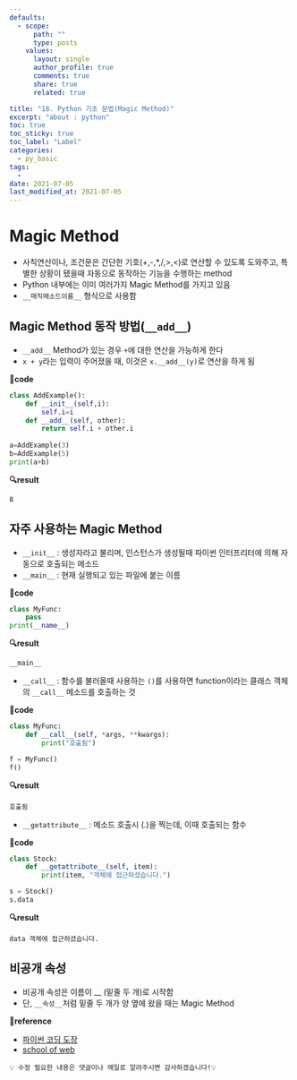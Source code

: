 ```yaml
---
defaults:
  - scope:
      path: ""
      type: posts
    values:
      layout: single
      author_profile: true
      comments: true
      share: true
      related: true

title: "18. Python 기초 문법(Magic Method)"
excerpt: "about : python"
toc: true
toc_sticky: true
toc_label: "Label"
categories:
  - py_basic
tags:
  - 
date: 2021-07-05
last_modified_at: 2021-07-05
---
```



# Magic Method

- 사칙연산이나, 조건문은 간단한 기호(+,-,*,/,>,<)로 연산할 수 있도록 도와주고, 특별한 상황이 됐을때 자동으로 동작하는 기능을 수행하는 method
- Python 내부에는 이미 여러가지 Magic Method를 가지고 있음
- `__매직메소드이름__` 형식으로 사용함

## Magic Method 동작 방법(`__add__`)

- `__add__` Method가 있는 경우 `+`에 대한 연산을 가능하게 한다 
- `x + y`라는 입력이 주어졌을 때, 이것은 `x.__add__(y)`로 연산을 하게 됨

**📰code**
```python
class AddExample():
    def __init__(self,i):
        self.i=i
    def __add__(self, other):
        return self.i + other.i
    
a=AddExample(3)
b=AddExample(5)
print(a+b)
```
**🔍result**
```
8
```

## 자주 사용하는 Magic Method

- `__init__` : 생성자라고 불리며, 인스턴스가 생성될때 파이썬 인터프리터에 의해 자동으로 호출되는 메소드
- `__main__` : 현재 실행되고 있는 파일에 붙는 이름

**📰code**
```python
class MyFunc:
    pass
print(__name__)
```
**🔍result**
```
__main__
```

- `__call__` : 함수를 불러올때 사용하는 `()`를 사용하면 function이라는 클래스 객체의 `__call__` 메소드를 호출하는 것

**📰code**
```python
class MyFunc:
    def __call__(self, *args, **kwargs):
        print("호출됨")

f = MyFunc()
f()
```
**🔍result**
```
호출됨
```

- `__getattribute__` : 메소드 호출시 (.)을 찍는데, 이때 호출되는 함수

**📰code**
```python
class Stock:
    def __getattribute__(self, item):
        print(item, "객체에 접근하셨습니다.")

s = Stock()
s.data
```
**🔍result**
```
data 객체에 접근하셨습니다.
```

## 비공개 속성

- 비공개 속성은 이름이 __ (밑줄 두 개)로 시작함
- 단, `__속성__`처럼 밑줄 두 개가 양 옆에 왔을 때는 Magic Method

**📌reference**
- [파이썬 코딩 도장](https://dojang.io/course/view.php?id=7)
- [school of web](http://schoolofweb.net/blog/posts/%ED%8C%8C%EC%9D%B4%EC%8D%AC-oop-part-6-%EB%A7%A4%EC%A7%81-%EB%A9%94%EC%86%8C%EB%93%9C-magic-method/)


```
💡 수정 필요한 내용은 댓글이나 메일로 알려주시면 감사하겠습니다!💡 
```